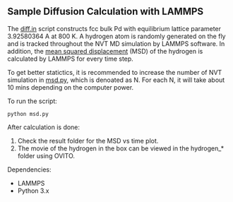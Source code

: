 ## Sample Diffusion Calculation with LAMMPS

The [diff.in](https://github.com/yanxon/diffusion/blob/master/diff.in) script constructs fcc bulk Pd with equilibrium lattice parameter 3.92580364 A at 800 K. A hydrogen atom is randomly generated on the fly and is tracked throughout the NVT MD simulation by LAMMPS software. In addition, the [mean squared displacement](https://en.wikipedia.org/wiki/Mean_squared_displacement) (MSD) of the hydrogen is calculated by LAMMPS for every time step.

To get better statictics, it is recommended to increase the number of NVT simulation in [msd.py](https://github.com/yanxon/diffusion/blob/master/msd.py), which is denoated as N. For each N, it will take about 10 mins depending on the computer power.

To run the script:
```
python msd.py
```

After calculation is done:
1. Check the result folder for the MSD vs time plot.
2. The movie of the hydrogen in the box can be viewed in the hydrogen_* folder using OVITO.

Dependencies:
- LAMMPS
- Python 3.x
